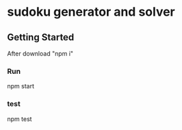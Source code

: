 # sudoku generator and solver

## Getting Started

After download "npm i"

### Run
npm start

### test
npm test
